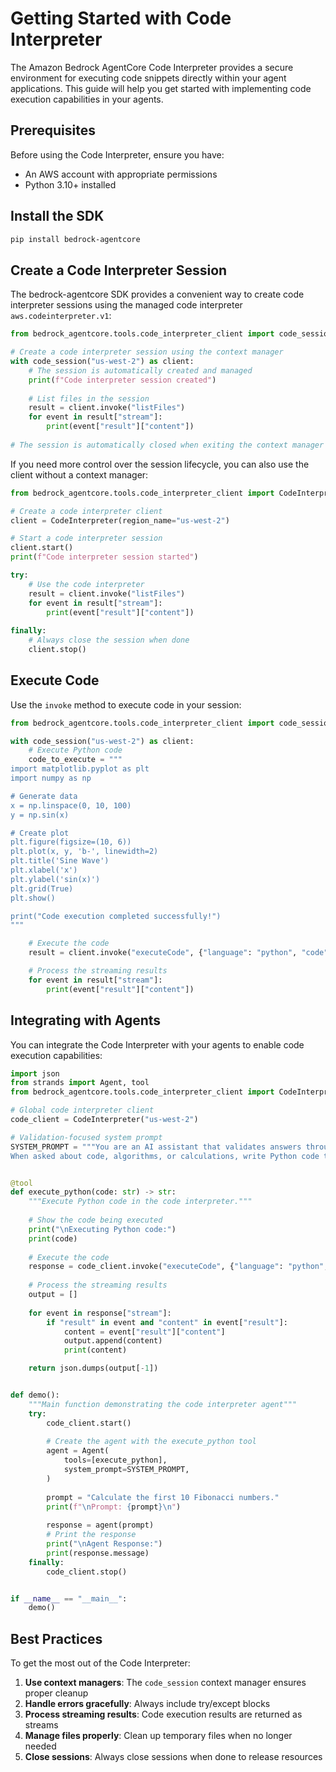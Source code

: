 # Getting Started with Code Interpreter

The Amazon Bedrock AgentCore Code Interpreter provides a secure environment for executing code snippets directly within your agent applications. This guide will help you get started with implementing code execution capabilities in your agents.

## Prerequisites

Before using the Code Interpreter, ensure you have:

- An AWS account with appropriate permissions
- Python 3.10+ installed

## Install the SDK

```bash
pip install bedrock-agentcore
```

## Create a Code Interpreter Session

The bedrock-agentcore SDK provides a convenient way to create code interpreter sessions using the managed code interpreter `aws.codeinterpreter.v1`:

```python
from bedrock_agentcore.tools.code_interpreter_client import code_session

# Create a code interpreter session using the context manager
with code_session("us-west-2") as client:
    # The session is automatically created and managed
    print(f"Code interpreter session created")
    
    # List files in the session
    result = client.invoke("listFiles")
    for event in result["stream"]:
        print(event["result"]["content"])
    
# The session is automatically closed when exiting the context manager
```

If you need more control over the session lifecycle, you can also use the client without a context manager:

```python
from bedrock_agentcore.tools.code_interpreter_client import CodeInterpreter

# Create a code interpreter client
client = CodeInterpreter(region_name="us-west-2")

# Start a code interpreter session
client.start()
print(f"Code interpreter session started")

try:
    # Use the code interpreter
    result = client.invoke("listFiles")
    for event in result["stream"]:
        print(event["result"]["content"])
    
finally:
    # Always close the session when done
    client.stop()
```

## Execute Code

Use the `invoke` method to execute code in your session:

```python
from bedrock_agentcore.tools.code_interpreter_client import code_session

with code_session("us-west-2") as client:
    # Execute Python code
    code_to_execute = """
import matplotlib.pyplot as plt
import numpy as np

# Generate data
x = np.linspace(0, 10, 100)
y = np.sin(x)

# Create plot
plt.figure(figsize=(10, 6))
plt.plot(x, y, 'b-', linewidth=2)
plt.title('Sine Wave')
plt.xlabel('x')
plt.ylabel('sin(x)')
plt.grid(True)
plt.show()

print("Code execution completed successfully!")
"""

    # Execute the code
    result = client.invoke("executeCode", {"language": "python", "code": code_to_execute})

    # Process the streaming results
    for event in result["stream"]:
        print(event["result"]["content"])
```

## Integrating with Agents

You can integrate the Code Interpreter with your agents to enable code execution capabilities:

```python
import json
from strands import Agent, tool
from bedrock_agentcore.tools.code_interpreter_client import CodeInterpreter

# Global code interpreter client
code_client = CodeInterpreter("us-west-2")

# Validation-focused system prompt
SYSTEM_PROMPT = """You are an AI assistant that validates answers through code execution.
When asked about code, algorithms, or calculations, write Python code to verify your answers."""


@tool
def execute_python(code: str) -> str:
    """Execute Python code in the code interpreter."""
    
    # Show the code being executed
    print("\nExecuting Python code:")
    print(code)
    
    # Execute the code
    response = code_client.invoke("executeCode", {"language": "python", "code": code})
    
    # Process the streaming results
    output = []
    
    for event in response["stream"]:
        if "result" in event and "content" in event["result"]:
            content = event["result"]["content"]
            output.append(content)
            print(content)

    return json.dumps(output[-1])


def demo():
    """Main function demonstrating the code interpreter agent"""
    try:
        code_client.start()
        
        # Create the agent with the execute_python tool
        agent = Agent(
            tools=[execute_python],
            system_prompt=SYSTEM_PROMPT,
        )
        
        prompt = "Calculate the first 10 Fibonacci numbers."
        print(f"\nPrompt: {prompt}\n")
        
        response = agent(prompt)
        # Print the response
        print("\nAgent Response:")
        print(response.message)
    finally:
        code_client.stop()


if __name__ == "__main__":
    demo()
```

## Best Practices

To get the most out of the Code Interpreter:

1. **Use context managers**: The `code_session` context manager ensures proper cleanup
2. **Handle errors gracefully**: Always include try/except blocks
3. **Process streaming results**: Code execution results are returned as streams
4. **Manage files properly**: Clean up temporary files when no longer needed
5. **Close sessions**: Always close sessions when done to release resources
